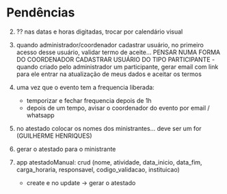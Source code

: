 # Pendências

2) ?? nas datas e horas digitadas, trocar por calendário visual

6) quando administrador/coordenador cadastrar usuário, no primeiro acesso desse usuário, validar termo de aceite... PENSAR NUMA FORMA DO COORDENADOR CADASTRAR USUÁRIO DO TIPO PARTICIPANTE - quando criado pelo administrador um participante, gerar email com link para ele entrar na atualização de meus dados e aceitar os termos

15) uma vez que o evento tem a frequencia liberada:
    - temporizar e fechar frequencia depois de 1h
    - depois de um tempo, avisar o coordenador do evento por email / whatsapp


22) no atestado colocar os nomes dos ministrantes... deve ser um for (GUILHERME HENRIQUES)

23) gerar o atestado para o ministrante

24) app atestadoManual: crud (nome, atividade, data_inicio, data_fim, carga_horaria, responsavel, codigo_validacao, instituicao)
    - create e no update -> gerar o atestado